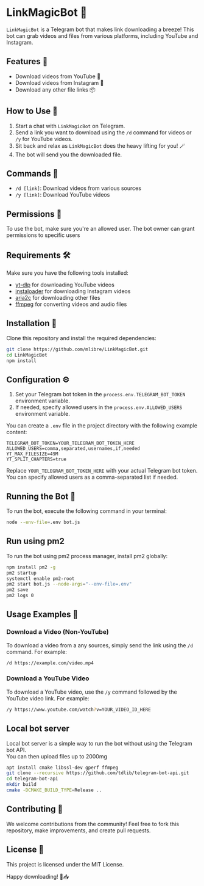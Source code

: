 # LinkMagicBot 🚀

`LinkMagicBot` is a Telegram bot that makes link downloading a breeze! This bot can grab videos and files from various platforms, including YouTube and Instagram.

## Features 🌟

- Download videos from YouTube 🎥
- Download videos from Instagram 📸
- Download any other file links 📦

## How to Use 🤖

1. Start a chat with `LinkMagicBot` on Telegram.
2. Send a link you want to download using the `/d` command for videos or `/y` for YouTube videos.
3. Sit back and relax as `LinkMagicBot` does the heavy lifting for you! 🪄
4. The bot will send you the downloaded file.

## Commands 📝

- `/d [link]`: Download videos from various sources
- `/y [link]`: Download YouTube videos

## Permissions 🔐

To use the bot, make sure you're an allowed user. The bot owner can grant permissions to specific users

## Requirements 🛠️

Make sure you have the following tools installed:

- [yt-dlp](https://github.com/yt-dlp/yt-dlp) for downloading YouTube videos
- [instaloader](https://instaloader.github.io/) for downloading Instagram videos
- [aria2c](https://aria2.github.io/) for downloading other files
- [ffmpeg](https://ffmpeg.org/) for converting videos and audio files

## Installation 🚚

Clone this repository and install the required dependencies:

```bash
git clone https://github.com/mlibre/LinkMagicBot.git
cd LinkMagicBot
npm install
```

## Configuration ⚙️

1. Set your Telegram bot token in the `process.env.TELEGRAM_BOT_TOKEN` environment variable.
2. If needed, specify allowed users in the `process.env.ALLOWED_USERS` environment variable.

You can create a `.env` file in the project directory with the following example content:

```env
TELEGRAM_BOT_TOKEN=YOUR_TELEGRAM_BOT_TOKEN_HERE
ALLOWED_USERS=comma,separated,usernames,if,needed
YT_MAX_FILESIZE=49M
YT_SPLIT_CHAPTERS=true
```

Replace `YOUR_TELEGRAM_BOT_TOKEN_HERE` with your actual Telegram bot token. You can specify allowed users as a comma-separated list if needed.

## Running the Bot 🏃

To run the bot, execute the following command in your terminal:

```bash
node --env-file=.env bot.js
```

## Run using pm2

To run the bot using pm2 process manager, install pm2 globally:

```bash
npm install pm2 -g
pm2 startup
systemctl enable pm2-root
pm2 start bot.js --node-args="--env-file=.env"
pm2 save
pm2 logs 0
```

## Usage Examples 🚀

### Download a Video (Non-YouTube)

To download a video from a any sources, simply send the link using the `/d` command. For example:

```bash
/d https://example.com/video.mp4
```

### Download a YouTube Video

To download a YouTube video, use the `/y` command followed by the YouTube video link. For example:

```bash
/y https://www.youtube.com/watch?v=YOUR_VIDEO_ID_HERE
```

## Local bot server

Local bot server is a simple way to run the bot without using the Telegram bot API.  
You can then upload files up to 2000mg

```bash
apt install cmake libssl-dev gperf ffmpeg
git clone --recursive https://github.com/tdlib/telegram-bot-api.git
cd telegram-bot-api
mkdir build
cmake -DCMAKE_BUILD_TYPE=Release ..
```

## Contributing 🤝

We welcome contributions from the community! Feel free to fork this repository, make improvements, and create pull requests.

## License 📄

This project is licensed under the MIT License.

Happy downloading! 🚀📥
